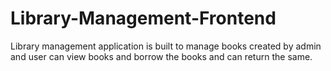 # Library-Management-Frontend
Library management application is built to manage books created by admin and user can view books and  borrow the books and can return the same. 
